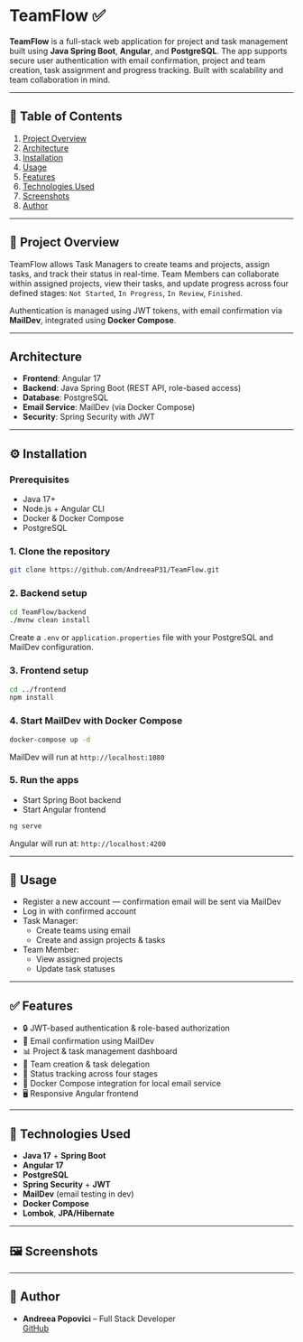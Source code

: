 # TeamFlow ✅

**TeamFlow** is a full-stack web application for project and task management built using **Java Spring Boot**, **Angular**, and **PostgreSQL**. The app supports secure user authentication with email confirmation, project and team creation, task assignment and progress tracking. Built with scalability and team collaboration in mind.

---

## 📑 Table of Contents
1. [Project Overview](#project-overview)
2. [Architecture](#architecture)
3. [Installation](#installation)
4. [Usage](#usage)
5. [Features](#features)
6. [Technologies Used](#technologies-used)
7. [Screenshots](#screenshots)
8. [Author](#author)

---

## 📘 Project Overview

TeamFlow allows Task Managers to create teams and projects, assign tasks, and track their status in real-time. Team Members can collaborate within assigned projects, view their tasks, and update progress across four defined stages: `Not Started`, `In Progress`, `In Review`, `Finished`.

Authentication is managed using JWT tokens, with email confirmation via **MailDev**, integrated using **Docker Compose**.

---

## Architecture

- **Frontend**: Angular 17 
- **Backend**: Java Spring Boot (REST API, role-based access)
- **Database**: PostgreSQL
- **Email Service**: MailDev (via Docker Compose)
- **Security**: Spring Security with JWT

---

## ⚙️ Installation

### Prerequisites
- Java 17+
- Node.js + Angular CLI
- Docker & Docker Compose
- PostgreSQL

### 1. Clone the repository
```bash
git clone https://github.com/AndreeaP31/TeamFlow.git
```

### 2. Backend setup
```bash
cd TeamFlow/backend
./mvnw clean install
```

Create a `.env` or `application.properties` file with your PostgreSQL and MailDev configuration.

### 3. Frontend setup
```bash
cd ../frontend
npm install
```

### 4. Start MailDev with Docker Compose
```bash
docker-compose up -d
```

MailDev will run at `http://localhost:1080`

### 5. Run the apps
- Start Spring Boot backend
- Start Angular frontend
```bash
ng serve
```

Angular will run at: `http://localhost:4200`

---

## 🚀 Usage

- Register a new account — confirmation email will be sent via MailDev
- Log in with confirmed account
- Task Manager:
  - Create teams using email
  - Create and assign projects & tasks
- Team Member:
  - View assigned projects
  - Update task statuses

---

## ✅ Features

- 🔒 JWT-based authentication & role-based authorization
- 📧 Email confirmation using MailDev
- 📊 Project & task management dashboard
- 👥 Team creation & task delegation
- 🧩 Status tracking across four stages
- 🐳 Docker Compose integration for local email service
- 🖥️ Responsive Angular frontend

---

## 🧪 Technologies Used

- **Java 17** + **Spring Boot**
- **Angular 17**
- **PostgreSQL**
- **Spring Security** + **JWT**
- **MailDev** (email testing in dev)
- **Docker Compose**
- **Lombok**, **JPA/Hibernate**

---

## 🖼️ Screenshots

---

## 👤 Author

- **Andreea Popovici** – Full Stack Developer  
  [GitHub](https://github.com/AndreeaP31)

